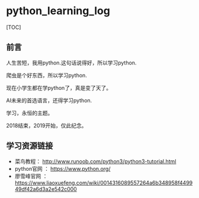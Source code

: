 # python_learning_log
[TOC]

## 前言

人生苦短，我用python.这句话说得好，所以学习python.

爬虫是个好东西，所以学习python.

现在小学生都在学python了，真是变了天了。

AI未来的首选语言，还得学习python.

学习，永恒的主题。

2018结束，2019开始，仅此纪念。

## 学习资源链接

- 菜鸟教程：  http://www.runoob.com/python3/python3-tutorial.html
- python官网 ： https://www.python.org/
- 廖雪峰官网 ：https://www.liaoxuefeng.com/wiki/0014316089557264a6b348958f449949df42a6d3a2e542c000